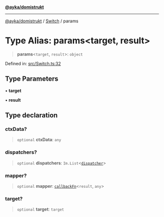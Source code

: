 [**@ayka/domistrukt**](../../../README.md)

***

[@ayka/domistrukt](../../../globals.md) / [Switch](../README.md) / params

# Type Alias: params\<target, result\>

> **params**\<`target`, `result`\>: `object`

Defined in: [src/Switch.ts:32](https://github.com/AndreyMork/domistrukt/blob/8b5cf3c2b6165986c4aa42ad9bdd7f6c43c22c84/src/Switch.ts#L32)

## Type Parameters

• **target**

• **result**

## Type declaration

### ctxData?

> `optional` **ctxData**: `any`

### dispatchers?

> `optional` **dispatchers**: `Im.List`\<[`dispatcher`](dispatcher.md)\>

### mapper?

> `optional` **mapper**: [`callbackFn`](callbackFn.md)\<`result`, `any`\>

### target?

> `optional` **target**: `target`
